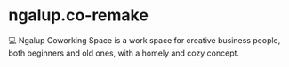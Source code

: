 # ngalup.co-remake
💻 Ngalup Coworking Space is a work space for creative business people, both beginners and old ones, with a homely and cozy concept.
